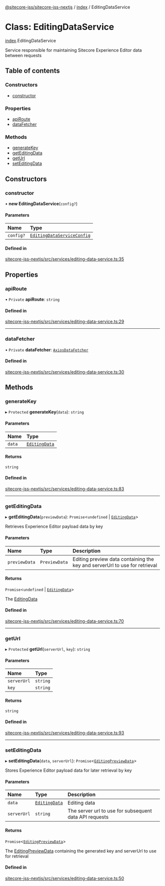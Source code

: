 [@sitecore-jss/sitecore-jss-nextjs](../README.md) / [index](../modules/index.md) / EditingDataService

# Class: EditingDataService

[index](../modules/index.md).EditingDataService

Service responsible for maintaining Sitecore Experience Editor data between requests

## Table of contents

### Constructors

- [constructor](index.EditingDataService.md#constructor)

### Properties

- [apiRoute](index.EditingDataService.md#apiroute)
- [dataFetcher](index.EditingDataService.md#datafetcher)

### Methods

- [generateKey](index.EditingDataService.md#generatekey)
- [getEditingData](index.EditingDataService.md#geteditingdata)
- [getUrl](index.EditingDataService.md#geturl)
- [setEditingData](index.EditingDataService.md#seteditingdata)

## Constructors

### constructor

• **new EditingDataService**(`config?`)

#### Parameters

| Name | Type |
| :------ | :------ |
| `config?` | [`EditingDataServiceConfig`](../interfaces/index.EditingDataServiceConfig.md) |

#### Defined in

[sitecore-jss-nextjs/src/services/editing-data-service.ts:35](https://github.com/Sitecore/jss/blob/1db69b67/packages/sitecore-jss-nextjs/src/services/editing-data-service.ts#L35)

## Properties

### apiRoute

• `Private` **apiRoute**: `string`

#### Defined in

[sitecore-jss-nextjs/src/services/editing-data-service.ts:29](https://github.com/Sitecore/jss/blob/1db69b67/packages/sitecore-jss-nextjs/src/services/editing-data-service.ts#L29)

___

### dataFetcher

• `Private` **dataFetcher**: [`AxiosDataFetcher`](index.AxiosDataFetcher.md)

#### Defined in

[sitecore-jss-nextjs/src/services/editing-data-service.ts:30](https://github.com/Sitecore/jss/blob/1db69b67/packages/sitecore-jss-nextjs/src/services/editing-data-service.ts#L30)

## Methods

### generateKey

▸ `Protected` **generateKey**(`data`): `string`

#### Parameters

| Name | Type |
| :------ | :------ |
| `data` | [`EditingData`](../modules/index.md#editingdata) |

#### Returns

`string`

#### Defined in

[sitecore-jss-nextjs/src/services/editing-data-service.ts:83](https://github.com/Sitecore/jss/blob/1db69b67/packages/sitecore-jss-nextjs/src/services/editing-data-service.ts#L83)

___

### getEditingData

▸ **getEditingData**(`previewData`): `Promise`<`undefined` \| [`EditingData`](../modules/index.md#editingdata)\>

Retrieves Experience Editor payload data by key

#### Parameters

| Name | Type | Description |
| :------ | :------ | :------ |
| `previewData` | `PreviewData` | Editing preview data containing the key and serverUrl to use for retrieval |

#### Returns

`Promise`<`undefined` \| [`EditingData`](../modules/index.md#editingdata)\>

The [EditingData](../modules/index.md#editingdata)

#### Defined in

[sitecore-jss-nextjs/src/services/editing-data-service.ts:70](https://github.com/Sitecore/jss/blob/1db69b67/packages/sitecore-jss-nextjs/src/services/editing-data-service.ts#L70)

___

### getUrl

▸ `Protected` **getUrl**(`serverUrl`, `key`): `string`

#### Parameters

| Name | Type |
| :------ | :------ |
| `serverUrl` | `string` |
| `key` | `string` |

#### Returns

`string`

#### Defined in

[sitecore-jss-nextjs/src/services/editing-data-service.ts:93](https://github.com/Sitecore/jss/blob/1db69b67/packages/sitecore-jss-nextjs/src/services/editing-data-service.ts#L93)

___

### setEditingData

▸ **setEditingData**(`data`, `serverUrl`): `Promise`<[`EditingPreviewData`](../interfaces/index.EditingPreviewData.md)\>

Stores Experience Editor payload data for later retrieval by key

#### Parameters

| Name | Type | Description |
| :------ | :------ | :------ |
| `data` | [`EditingData`](../modules/index.md#editingdata) | Editing data |
| `serverUrl` | `string` | The server url to use for subsequent data API requests |

#### Returns

`Promise`<[`EditingPreviewData`](../interfaces/index.EditingPreviewData.md)\>

The [EditingPreviewData](../interfaces/index.EditingPreviewData.md) containing the generated key and serverUrl to use for retrieval

#### Defined in

[sitecore-jss-nextjs/src/services/editing-data-service.ts:50](https://github.com/Sitecore/jss/blob/1db69b67/packages/sitecore-jss-nextjs/src/services/editing-data-service.ts#L50)
